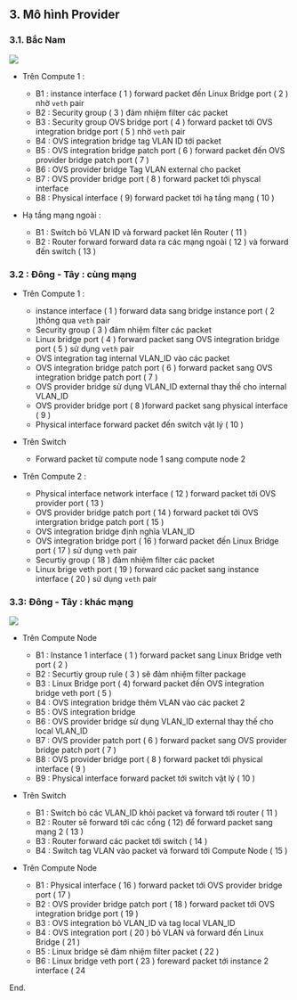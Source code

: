  
## 3. Mô hình Provider

### 3.1. Bắc Nam 

![](https://docs.openstack.org/newton/networking-guide/_images/deploy-ovs-provider-flowns1.png)


- Trên Compute 1 : 
	- B1 : instance interface  ( 1 ) forward packet đến Linux Bridge port ( 2 ) nhờ  `veth` pair
	- B2 : Security group ( 3 ) đảm nhiệm filter các packet 
	- B3 : Security group OVS bridge port ( 4  ) forward packet tới OVS integration bridge port ( 5 ) nhờ `veth` pair
	- B4 : OVS integration bridge tag VLAN ID tới packet
	- B5 : OVS integration bridge patch port ( 6 ) forward packet đến OVS provider bridge patch port ( 7 )
	- B6 : OVS provider bridge Tag VLAN external cho packet
	- B7 : OVS provider bridge port ( 8 ) forward packet tới physcal interface
	- B8 : Physical interface ( 9) forward packet tới hạ tầng mạng ( 10 )

- Hạ tầng mạng ngoài : 
	- B1 : Switch bỏ VLAN ID và forward packet lên Router ( 11 )
	- B2 : Router forward forward data ra các mạng ngoài ( 12 ) và forward đến switch ( 13 ) 

### 3.2 : Đông - Tây : cùng mạng

- Trên Compute 1 : 
	- instance interface ( 1 ) forward data sang bridge instance port ( 2 )thông qua `veth` pair
	- Security group ( 3 ) đảm nhiệm filter các packet
	- Linux bridge port ( 4 ) forward packet sang OVS integration bridge port ( 5 ) sử dụng `veth` pair
	- OVS integration tag internal VLAN_ID vào các packet
	- OVS integration bridge patch port ( 6 ) forward packet sang OVS integration bridge patch port ( 7 )
	- OVS provider bridge sử dụng VLAN_ID external thay thế cho internal VLAN_ID
	-  OVS provider bridge port  ( 8 )forward packet sang physical interface ( 9 ) 
	- Physical interface forward packet đến switch vật lý ( 10 )
	
- Trên Switch 
	- Forward packet từ compute node 1 sang compute node 2 

- Trên Compute 2 : 
	- Physical interface network interface ( 12 ) forward packet tới OVS provider port ( 13 )
	- OVS provider bridge patch port ( 14 ) forward packet tới OVS intergration bridge  patch port ( 15 )
	- OVS integration bridge định nghĩa VLAN_ID 
	- OVS integration bridge port ( 16 ) forward packet đến  Linux Bridge port ( 17  ) sử dụng `veth` pair
	- Securtiy group ( 18 ) đảm nhiệm filter các packet
	- Linux brige veth port ( 19 ) forward các packet sang instance interface ( 20 ) sử dụng `veth` pair


### 3.3: Đông -  Tây : khác mạng

![](https://docs.openstack.org/newton/networking-guide/_images/deploy-ovs-provider-flowew2.png)


- Trên Compute Node
	- B1 : Instance 1 interface ( 1  ) forward packet sang Linux Bridge veth port ( 2 ) 
	- B2 : Securtiy group rule ( 3 ) sẽ đảm nhiệm filter package
	- B3 :  Linux Bridge port ( 4) forward packet đến OVS integration bridge  veth port ( 5 )
	- B4 : OVS integration bridge thêm VLAN vào các packet 2
	- B5 : OVS integration bridge  
	- B6 : OVS provider bridge sử dụng VLAN_ID external thay thế cho local VLAN_ID
	- B7 : OVS provider patch port ( 6 ) forward packet sang OVS provider bridge patch port ( 7 )
	- B8 : OVS provider bridge port ( 8 ) forward packet tới physical interface ( 9 ) 
	- B9 : Physical interface forward packet tới switch vật lý ( 10 ) 
	
- Trên Switch
	- B1 : Switch bỏ các VLAN_ID khỏi packet và forward tới router ( 11 )
	- B2 : Router sẽ forward tới các cổng ( 12) để forward packet sang mạng 2 ( 13 )
	- B3 : Router forward các packet tới switch ( 14 )
	- B4 : Switch tag VLAN vào packet và forward tới Compute Node ( 15 )

- Trên Compute Node
	- B1 : Physical interface ( 16 ) forward packet tới OVS provider bridge port ( 17 )
	- B2 : OVS provider bridge patch port ( 18 ) forward packet tới OVS integration bridge port ( 19 )
	- B3 : OVS integration bỏ VLAN_ID và tag local VLAN_ID
	- B4 : OVS integration port ( 20 ) bỏ VLAN và forward đến Linux Bridge ( 21 )
	- B5 : Linux bridge sẽ đảm nhiệm filter packet ( 22 ) 
	- B6 : Linux bridge veth port ( 23 ) foreward packet tới instance 2 interface ( 24



End.


